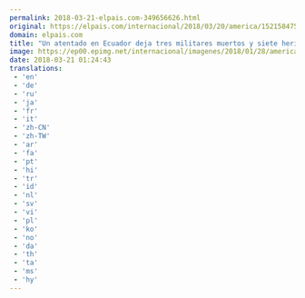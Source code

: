```yaml
---
permalink: 2018-03-21-elpais.com-349656626.html
original: https://elpais.com/internacional/2018/03/20/america/1521584751_709397.html#?ref=rss&format=simple&link=link
domain: elpais.com
title: "Un atentado en Ecuador deja tres militares muertos y siete heridos"
image: https://ep00.epimg.net/internacional/imagenes/2018/01/28/america/1517100537_451733_1517100722_rrss_normal.jpg
date: 2018-03-21 01:24:43
translations: 
 - 'en'
 - 'de'
 - 'ru'
 - 'ja'
 - 'fr'
 - 'it'
 - 'zh-CN'
 - 'zh-TW'
 - 'ar'
 - 'fa'
 - 'pt'
 - 'hi'
 - 'tr'
 - 'id'
 - 'nl'
 - 'sv'
 - 'vi'
 - 'pl'
 - 'ko'
 - 'no'
 - 'da'
 - 'th'
 - 'ta'
 - 'ms'
 - 'hy'
---
```


